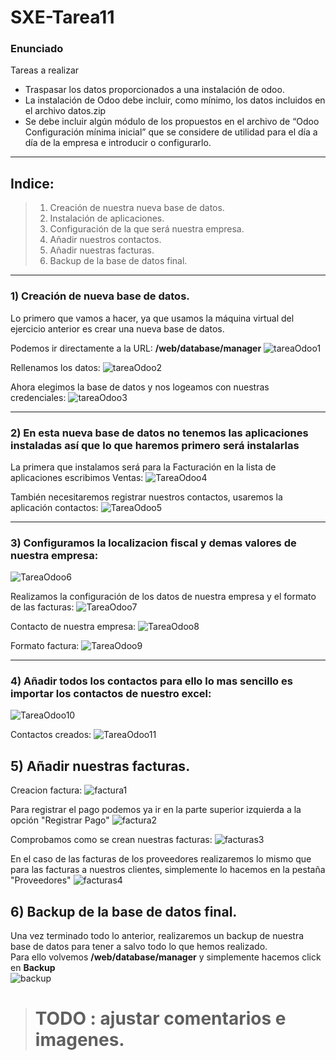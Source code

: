 # SXE-Tarea11

 ### Enunciado
Tareas a realizar
- Traspasar los datos proporcionados a una instalación de odoo.
- La instalación de Odoo debe incluir, como mínimo, los datos incluidos en el
archivo datos.zip
- Se debe incluir algún módulo de los propuestos en el archivo de “Odoo
Configuración mínima inicial” que se considere de utilidad para el día a día de la
empresa e introducir o configurarlo.


----------------------------------------

## Indice:  
> 1) Creación de nuestra nueva base de datos.   
> 2) Instalación de aplicaciones.  
> 3) Configuración de la que será nuestra empresa.
> 4) Añadir nuestros contactos.
> 5) Añadir nuestras facturas.
> 6) Backup de la base de datos final.


-----------------------------------------  
### 1) Creación de nueva base de datos.

 Lo primero que vamos a hacer, ya que usamos la máquina virtual del ejercicio anterior es crear una nueva base de datos.

Podemos ir directamente a la URL: **/web/database/manager**
![tareaOdoo1](https://github.com/user-attachments/assets/e9cdf5a9-07f6-46ae-9134-b9088b92ffa9)

 Rellenamos los datos:
![tareaOdoo2](https://github.com/user-attachments/assets/30cc823f-192b-474f-8c70-53a51e119634)

 Ahora elegimos la base de datos y nos logeamos con nuestras credenciales:
![tareaOdoo3](https://github.com/user-attachments/assets/8991a1a8-da11-48c1-b2e1-a0c8426be5a3)

------------------------------------------
### 2) En esta nueva base de datos no tenemos las aplicaciones instaladas así que lo que haremos primero será instalarlas

 La primera que instalamos será para la Facturación en la lista de aplicaciones escribimos Ventas:
![TareaOdoo4](https://github.com/user-attachments/assets/a48cedbd-1ac0-4cc3-9146-c8143cbee326)

También necesitaremos registrar nuestros contactos, usaremos la aplicación contactos:
![TareaOdoo5](https://github.com/user-attachments/assets/ab64b934-9ab3-4eb8-9d16-8cc5e3a2a7ff)

------------------------------------------
### 3) Configuramos la localizacion fiscal y demas valores de nuestra empresa:
![TareaOdoo6](https://github.com/user-attachments/assets/901239c5-a768-42fd-acd0-e970af1377b3)

 Realizamos la configuración de los datos de nuestra empresa y el formato de las facturas:
![TareaOdoo7](https://github.com/user-attachments/assets/f765fb54-f65a-4cc8-86f3-a8ac6fdb3b92)

 Contacto de nuestra empresa:
![TareaOdoo8](https://github.com/user-attachments/assets/683115b9-d617-4222-beca-7c26144bd91a)

 Formato factura:
![TareaOdoo9](https://github.com/user-attachments/assets/a145f0fe-1f28-4dc0-aac1-8463ebfda00c)

-------------------------------------------
### 4) Añadir todos los contactos para ello lo mas sencillo es importar los contactos de nuestro excel:
![TareaOdoo10](https://github.com/user-attachments/assets/c7a1fec7-4cf5-4abd-bed5-653c9c1ca7c0)

Contactos creados:
![TareaOdoo11](https://github.com/user-attachments/assets/64651190-ef35-4766-9290-00a6fa28ab74)


## 5) Añadir nuestras facturas.

Creacion factura:
![factura1](https://github.com/user-attachments/assets/2a8d574c-df39-436c-9028-c1b40f97c88c)


Para registrar el pago podemos ya ir en la parte superior izquierda a la opción "Registrar Pago"
![factura2](https://github.com/user-attachments/assets/d90ddfa8-ce99-40e0-8827-369aa7c6d424)


Comprobamos como se crean nuestras facturas:
![facturas3](https://github.com/user-attachments/assets/3c421abd-e700-4c70-a4f9-710e5d820364)

En el caso de las facturas de los proveedores realizaremos lo mismo que para las facturas a nuestros clientes, simplemente lo hacemos en la pestaña "Proveedores"
![facturas4](https://github.com/user-attachments/assets/f46271c9-4117-4ce8-835a-2bdab49aa0e8)

## 6) Backup de la base de datos final.  
Una vez terminado todo lo anterior, realizaremos un backup de nuestra base de datos para tener a salvo todo lo que hemos realizado.  
Para ello volvemos **/web/database/manager** y simplemente hacemos click en **Backup**  
![backup](https://github.com/user-attachments/assets/b4ccf574-8116-4f64-b629-0395424db45e)


> # TODO : ajustar comentarios e imagenes.



















